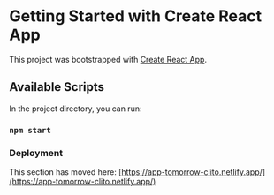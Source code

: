 # Getting Started with Create React App

This project was bootstrapped with [Create React App](https://github.com/facebook/create-react-app).

## Available Scripts

In the project directory, you can run:

### `npm start`


### Deployment

This section has moved here: [https://app-tomorrow-clito.netlify.app/](https://app-tomorrow-clito.netlify.app/)

